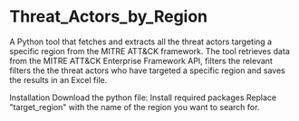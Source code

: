 # Threat_Actors_by_Region
A Python tool that fetches and extracts all the threat actors targeting a specific region from the MITRE ATT&amp;CK framework. The tool retrieves data from the MITRE ATT&amp;CK Enterprise Framework API, filters the relevant filters the the threat actors who have targeted a specific region and saves the results in an Excel file.

Installation
Download the python file:
Install required packages
Replace "target_region" with the name of the region you want to search for.
